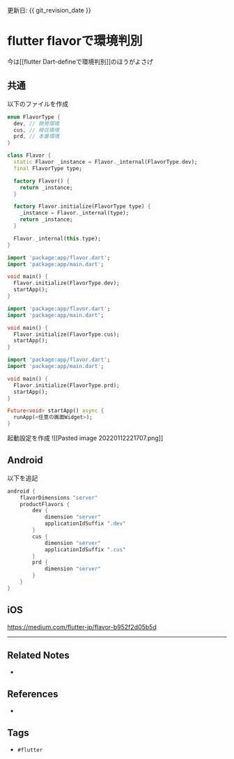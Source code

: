 更新日: {{ git_revision_date }}

# flutter flavorで環境判別
今は[[flutter Dart-defineで環境判別]]のほうがよさげ

## 共通
以下のファイルを作成
```dart:lib/flavor.dart
enum FlavorType {
  dev, // 開発環境
  cus, // 検収環境
  prd, // 本番環境
}

class Flavor {
  static Flavor _instance = Flavor._internal(FlavorType.dev);
  final FlavorType type;

  factory Flavor() {
    return _instance;
  }

  factory Flavor.initialize(FlavorType type) {
    _instance = Flavor._internal(type);
    return _instance;
  }

  Flavor._internal(this.type);
}

```

```dart:lib/main/main_dev.dart
import 'package:app/flavor.dart';
import 'package:app/main.dart';

void main() {
  Flavor.initialize(FlavorType.dev);
  startApp();
}
```

```dart:lib/main/main_cus.dart
import 'package:app/flavor.dart';
import 'package:app/main.dart';

void main() {
  Flavor.initialize(FlavorType.cus);
  startApp();
}
```

```dart:lib/main/main_prd.dart
import 'package:app/flavor.dart';
import 'package:app/main.dart';

void main() {
  Flavor.initialize(FlavorType.prd);
  startApp();
}
```

```dart:lib/main.dart
Future<void> startApp() async {
  runApp(<任意の画面Widget>);
}

```

起動設定を作成
![[Pasted image 20220112221707.png]]

## Android
以下を追記
```gradle:android/app/build.gradle
android {
    flavorDimensions "server"
    productFlavors {
        dev {
            dimension "server"
            applicationIdSuffix ".dev"
        }
        cus {
            dimension "server"
            applicationIdSuffix ".cus"
        }
        prd {
            dimension "server"
        }
    }
}
```


## iOS
https://medium.com/flutter-jp/flavor-b952f2d05b5d


---
## Related Notes
- 

## References
- 

## Tags
- `#flutter` 